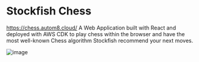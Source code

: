 # Stockfish Chess

https://chess.autom8.cloud/
A Web Application built with React and deployed with AWS CDK to play chess within the browser and have the most well-known Chess algorithm Stockfish recommend your next moves.

![image](https://github.com/user-attachments/assets/17d20a52-305a-464e-8475-22d2710b191c)
